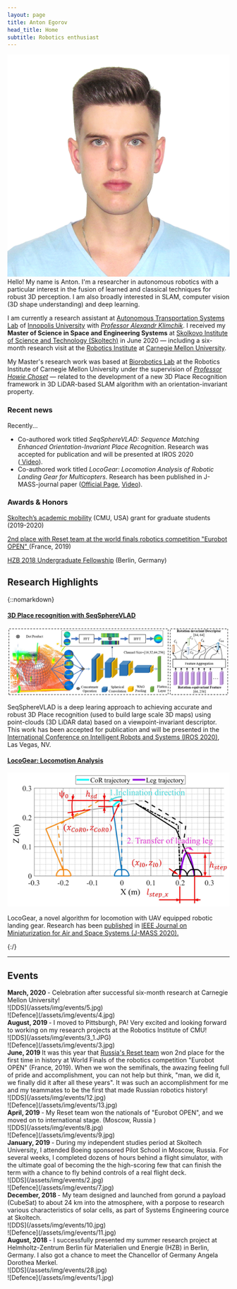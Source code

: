 ```yaml
---
layout: page
title: Anton Egorov
head_title: Home
subtitle: Robotics enthusiast
---
```


<div class="pretty-links">
<div class="grid">
<div class="unit golden-small profile-pic">
<img class='site-profile' src="/assets/img/IMG_3727.JPG">
</div>
<div class="unit golden-large">
<div class="lead lead-about">
Hello! My name is Anton. I'm a researcher in autonomous robotics with a particular interest in the fusion of learned and classical techniques for robust 3D perception. I am also broadly interested in SLAM, computer vision (3D shape understanding) and deep learning.

I am currently a research assistant at [Autonomous Transportation Systems Lab](https://robotics.innopolis.university/en/labs/laboratoriya-avtonomnyh-transportnyh-sistem/) of [Innopolis University](https://innopolis.university/en/) with [*Professor Alexandr Klimchik*](https://scholar.google.fr/citations?user=KLpMBj0AAAAJ&hl=en). I received my <strong>Master of Science in Space and Engineering Systems</strong> at [Skolkovo Institute of Science and Technology (Skoltech)](https://www.skoltech.ru/en/) in June 2020 — including a six-month research visit at the [Robotics Institute](https://www.ri.cmu.edu/) at [Carnegie Mellon University](https://www.cmu.edu/).
</div>

<!-- I am a fan of philosophy, aviation, sport, food, and art. In particular, the work of Arthur Schopenhauer, William Blake, Simone Weil, Leonard Cohen, Cormac McCarthy, Bon Iver, Charlie Kaufman, Wintersleep, and Dylan Thomas.  -->

My Master's research work was based at [Biorobotics Lab](http://biorobotics.ri.cmu.edu/index.php) at the Robotics Institute of Carnegie Mellon University under the supervision of [*Professor Howie Choset*](https://scholar.google.com/citations?user=4fvo61oAAAAJ&hl=en) — related to the development of a new 3D Place Recognition framework in 3D LiDAR-based SLAM algorithm with an orientation-invariant property.
</div>
</div>
</div>

<div class="grid news-about">
<div class="unit golden-large news">

<h3> <i class="fa fa-newspaper-o"></i> Recent news </h3>

<!-- I am currently...
* the web chair for the upcoming [Conference on Robot Learning (CoRL 2020)](https://www.robot-learning.org/).  -->

Recently... 
* Co-authored work titled *SeqSphereVLAD: Sequence Matching Enhanced Orientation-Invariant Place Recognition*. Research was accepted for publication and will be presented at IROS 2020<!-- ([Official Page](https://roboticsconference.org/program/papers/7/), [<i class="fa fa-book"></i> arXiv preprint](https://arxiv.org/abs/2006.01031), --> <br>([<i class="fa fa-youtube"></i> Video](https://www.youtube.com/watch?v=MB3CF2yy2EU)).
* Co-authored work titled *LocoGear: Locomotion Analysis of Robotic Landing Gear for Multicopters*. Research has been published in J-MASS-journal paper ([Official Page](https://ieeexplore.ieee.org/document/9163320), [<i class="fa fa-youtube"></i> Video](https://www.youtube.com/watch?v=Ug_XYDpnKl0)).

</div>

<div class="unit golden-small about">


<h3> <i class="fa fa-id-card"></i> Awards & Honors </h3>

<a href="https://www.skoltech.ru/en/education/academic-mobility/" >Skoltech’s academic mobility<a> (CMU, USA) grant for graduate students (2019-2020)

<a href="https://www.eurobot.org/eurobot/eurobot-2019/eurobot-2019-finals-results" > 2nd place with Reset team at the world finals robotics competition "Eurobot OPEN" </a> (France, 2019)

<a href="https://www.helmholtz-berlin.de/jobskarriere/sommerstudenten/index_en.html" > HZB 2018 Undergraduate Fellowship<a> (Berlin, Germany)
</div>
</div>

## Research Highlights
{::nomarkdown} 
<div class="projects">

  <div class="grid">
      <div class="unit half">
        <div class="project">
          <h4 class="project-title"> <a href="https://www.youtube.com/watch?v=MB3CF2yy2EU">3D Place recognition with SeqSphereVLAD</a></h4>
          <img src='/assets/img/projects/spherevlad_framework.jpg' class='project-img'>
          <p>SeqSphereVLAD is a deep learing approach to achieving accurate and robust 3D Place recognition (used to build large scale 3D maps) using point-clouds (3D LiDAR data) based on a viewpoint-invariant descriptor. This work has been accepted for publication and will be presented in the <a href="https://www.iros2020.org/index.html"> International Conference on Intelligent Robots and Systems (IROS 2020)</a>, Las Vegas, NV.
        </div>
      </div>

  <div class="unit half">
    <div class="project">
      <h4 class="project-title"><a href="https://ieeexplore.ieee.org/document/9163320">LocoGear: Locomotion Analysis</a></h4>
      <img src='/assets/img/papers/geer_fig1.png' class='project-img'>
      <p> LocoGear, a novel algorithm for locomotion with UAV equipped robotic landing gear. Research has been <a href="https://ieeexplore.ieee.org/document/9163320"><i class="fa fa-file-text" aria-hidden="true"></i> published</a> in <a href="https://ieee-jmass.org/"> IEEE Journal on Miniaturization for Air and Space Systems (J-MASS 2020).</a></p>
      </div>
  </div>
  </div><!-- grid -->



</div>
{:/}

---

## Events

<div class="grid">

<div class="unit whole news-item">
<strong> March, 2020 </strong> - Celebration after successful six-month research at Carnegie Mellon University!
</div>

<div class="unit whole news-item">
<div class="unit half news-item">
![DDS](/assets/img/events/5.jpg)
</div>
<div class="unit half news-item">
![Defence](/assets/img/events/4.jpg)
</div>

<div class="unit whole news-item">
<strong> August, 2019 </strong> - I moved to Pittsburgh, PA! Very excited and looking forward to working on my research projects at the Robotics Institute of CMU!
</div>

<div class="unit whole news-item">
<div class="unit half news-item">
![DDS](/assets/img/events/3_1.JPG)
</div>
<div class="unit half news-item">
![Defence](/assets/img/events/3.jpg)
</div>
</div>

<div class="unit whole news-item">
<strong> June, 2019 </strong> It was this year that <a href="https://truestory.skoltech.ru/reset" > Russia's Reset team<a> won 2nd place for the first time in history at World Finals of the robotics competition "Eurobot OPEN" </a> (France, 2019). When we won the semifinals, the awazing feeling full of pride and accomplishment, you can not help but think, "man, we did it, we finally did it after all these years". It was such an accomplishment for me and my teammates to be the first that made Russian robotics history!
</div>

<div class="unit whole news-item">
<div class="unit half news-item">
![DDS](/assets/img/events/12.jpg)
</div>
<div class="unit half news-item">
![Defence](/assets/img/events/13.jpg)
</div>
</div>

<div class="unit whole news-item">
<strong> April, 2019 </strong> - My Reset team won the nationals of "Eurobot OPEN", and we moved on to international stage. (Moscow, Russia )
</div>

<div class="unit whole news-item">
<div class="unit half news-item">
![DDS](/assets/img/events/8.jpg)
</div>
<div class="unit half news-item">
![Defence](/assets/img/events/9.jpg)
</div>
</div>

<div class="unit whole news-item">
<strong> January, 2019 </strong> - During my independent studies period at Skoltech University, I attended Boeing sponsored Pilot School in Moscow, Russia. For several weeks, I completed dozens of hours behind a flight simulator, with the ultimate goal of becoming the the high-scoring few that can finish the term with a chance to fly behind controls of a real flight deck.
</div>

<div class="unit whole news-item">
<div class="unit half news-item">
![DDS](/assets/img/events/2.jpg)
</div>
<div class="unit half news-item">
![Defence](/assets/img/events/7.jpg)
</div>

<div class="unit whole news-item">
<strong> December, 2018 </strong> - My team designed and launched from gorund a payload (CubeSat) to about 24 km into the atmosphere, with a porpose to research various characteristics of solar cells, as part of Systems Engineering cource at Skoltech.
</div>

<div class="unit whole news-item">
<div class="unit half news-item">
![DDS](/assets/img/events/10.jpg)
</div>
<div class="unit half news-item">
![Defence](/assets/img/events/11.jpg)
</div>
</div>

</div>
<div class="unit whole news-item">
<strong> August, 2018 </strong> - I successfully presented my summer research project at Helmholtz-Zentrum Berlin für Materialien und Energie (HZB) in Berlin, Germany. I also got a chance to meet the Chancellor of Germany Angela Dorothea Merkel. 
</div>

<div class="unit whole news-item">
<div class="unit half news-item">
![DDS](/assets/img/events/28.jpg)
</div>
<div class="unit half news-item">
![Defence](/assets/img/events/1.jpg)
</div>
</div>
</div><!-- grid -->


